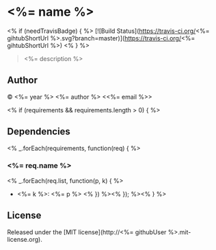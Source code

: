# <%= name %>
<% if (needTravisBadge) { %>
[![Build Status](https://travis-ci.org/<%= gihtubShortUrl %>.svg?branch=master)](https://travis-ci.org/<%= gihtubShortUrl %>)
<% } %>

> <%= description %>

## Author

© <%= year %> <%= author %> <<%= email %>>

<% if (requirements && requirements.length > 0) { %>
## Dependencies
<% _.forEach(requirements, function(req) { %>
### <%= req.name %>
<% _.forEach(req.list, function(p, k) { %> 
* <%= k %>: <%= p %>
<% }) %><% }); %><% } %>
## License

Released under the [MIT license](http://<%= githubUser %>.mit-license.org).
